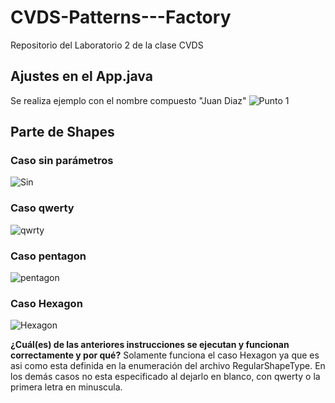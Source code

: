# CVDS-Patterns---Factory
Repositorio del Laboratorio 2 de la clase CVDS

## Ajustes en el App.java
Se realiza ejemplo con el nombre compuesto "Juan Diaz"
![Punto 1](https://i.imgur.com/GQIUW1g.png)

## Parte de Shapes
### Caso sin parámetros
![Sin](https://i.imgur.com/HHdK3rl.png)
### Caso qwerty
![qwrty](https://i.imgur.com/ymD2gry.png)
### Caso pentagon
![pentagon](https://i.imgur.com/PAlQFvo.png)
### Caso Hexagon
![Hexagon](https://i.imgur.com/hriz4Ha.png)

**¿Cuál(es) de las anteriores instrucciones se ejecutan y funcionan correctamente y por qué?**
Solamente funciona el caso Hexagon ya que es asi como esta definida en la enumeración del archivo RegularShapeType. En los demás casos no esta especificado al dejarlo en blanco, con qwerty o la primera letra en minuscula.
